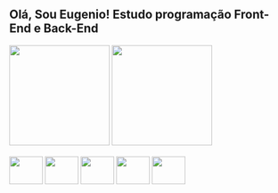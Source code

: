 ## Olá, Sou Eugenio! Estudo programação Front-End e Back-End

<div>
  <img height="180cm" src="https://github-readme-stats.vercel.app/api?username=agstbelle&show_icons=true&theme=onedark"/>
  <img height="180cm" src="https://github-readme-stats.vercel.app/api/top-langs/?username=agstbelle&layout=compact&theme=onedark"/>
</div>
<div style="diaplay: inline_block"><br>
  <img align="center" height="50" width="60" src="https://cdn.jsdelivr.net/gh/devicons/devicon@latest/icons/javascript/javascript-plain.svg"/>
  <img align="center" height="50" width="60" src="https://cdn.jsdelivr.net/gh/devicons/devicon@latest/icons/css3/css3-plain-wordmark.svg"/>
  <img align="center" height="50" width="60" src="https://cdn.jsdelivr.net/gh/devicons/devicon@latest/icons/python/python-plain.svg"/>
  <img align="center" height="50" width="60" src="https://cdn.jsdelivr.net/gh/devicons/devicon@latest/icons/html5/html5-plain-wordmark.svg"/>
  <img align="center" height="50" width="60" src="https://cdn.jsdelivr.net/gh/devicons/devicon@latest/icons/csharp/csharp-plain.svg" />

</div>
